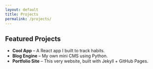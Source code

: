 ```yaml
---
layout: default
title: Projects
permalink: /projects/
---
```


## Featured Projects

- **Cool App** – A React app I built to track habits.
- **Blog Engine** – My own mini CMS using Python.
- **Portfolio Site** – This very website, built with Jekyll + GitHub Pages.
